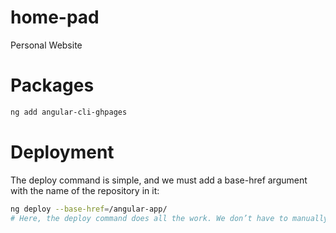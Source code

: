 # home-pad
Personal Website

# Packages
```bash
ng add angular-cli-ghpages
```

# Deployment
The deploy command is simple, and we must add a base-href argument with the name of the repository in it:
```bash
ng deploy --base-href=/angular-app/
# Here, the deploy command does all the work. We don’t have to manually build or commit those files.
```